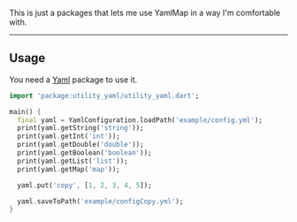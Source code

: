 This is just a packages that lets me use YamlMap in a way I'm comfortable with.

---
## Usage

You need a [Yaml](https://pub.dev/packages/yaml) package to use it.

```dart
import 'package:utility_yaml/utility_yaml.dart';

main() {
  final yaml = YamlConfiguration.loadPath('example/config.yml');
  print(yaml.getString('string'));
  print(yaml.getInt('int'));
  print(yaml.getDouble('double'));
  print(yaml.getBoolean('boolean'));
  print(yaml.getList('list'));
  print(yaml.getMap('map'));

  yaml.put('copy', [1, 2, 3, 4, 5]);

  yaml.saveToPath('example/configCopy.yml');
}
```